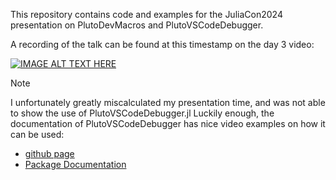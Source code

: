 This repository contains code and examples for the JuliaCon2024 presentation on PlutoDevMacros and PlutoVSCodeDebugger.

A recording of the talk can be found at this timestamp on the day 3 video:

[![IMAGE ALT TEXT HERE](https://img.youtube.com/vi/Zd33ePxEavc/0.jpg)](https://www.youtube.com/watch?v=Zd33ePxEavc&t=8628)


> [!NOTE]
> I unfortunately greatly miscalculated my presentation time, and was not able to show the use of PlutoVSCodeDebugger.jl
> Luckily enough, the documentation of PlutoVSCodeDebugger has nice video examples on how it can be used:
> - [github page](https://github.com/disberd/PlutoVSCodeDebugger.jl)
> - [Package Documentation](https://disberd.github.io/PlutoVSCodeDebugger.jl/stable/)
